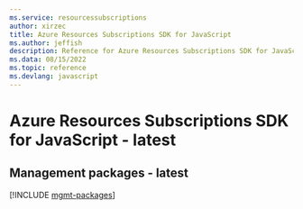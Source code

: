 ```yaml
---
ms.service: resourcessubscriptions
author: xirzec
title: Azure Resources Subscriptions SDK for JavaScript
ms.author: jeffish
description: Reference for Azure Resources Subscriptions SDK for JavaScript
ms.data: 08/15/2022
ms.topic: reference
ms.devlang: javascript
---
```

# Azure Resources Subscriptions SDK for JavaScript - latest

## Management packages - latest
[!INCLUDE [mgmt-packages](resources-subscriptions-mgmt-index.md)]